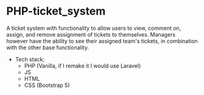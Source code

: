 # PHP-ticket_system
A ticket system with functionality to allow users to view, comment on, assign, and remove assignment of tickets to themselves. Managers however have the ability to see their assigned team's tickets, in combination with the other base functionality.

- Tech stack;
  - PHP (Vanilla, if I remake it I would use Laravel)
  - JS
  - HTML
  - CSS (Bootstrap 5)

